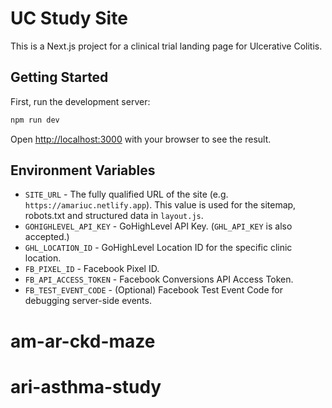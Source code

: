 # UC Study Site

This is a Next.js project for a clinical trial landing page for Ulcerative Colitis.

## Getting Started

First, run the development server:

```bash
npm run dev
```

Open [http://localhost:3000](http://localhost:3000) with your browser to see the result.

## Environment Variables

- `SITE_URL` - The fully qualified URL of the site (e.g. `https://amariuc.netlify.app`). This value is used for the sitemap, robots.txt and structured data in `layout.js`.
- `GOHIGHLEVEL_API_KEY` - GoHighLevel API Key. (`GHL_API_KEY` is also accepted.)
- `GHL_LOCATION_ID` - GoHighLevel Location ID for the specific clinic location.
- `FB_PIXEL_ID` - Facebook Pixel ID.
- `FB_API_ACCESS_TOKEN` - Facebook Conversions API Access Token.
- `FB_TEST_EVENT_CODE` - (Optional) Facebook Test Event Code for debugging server-side events.

# am-ar-ckd-maze
# ari-asthma-study
